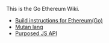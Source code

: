 This is the Go Ethereum Wiki.

* [Build instructions for Ethereum(Go)](https://github.com/ethereum/go-ethereum/wiki/Building-Ethereum(Go))
* [Mutan lang](https://github.com/ethereum/go-ethereum/wiki/Mutan)
* [Purposed JS API](https://github.com/ethereum/go-ethereum/wiki/Provisional-JS-API)
